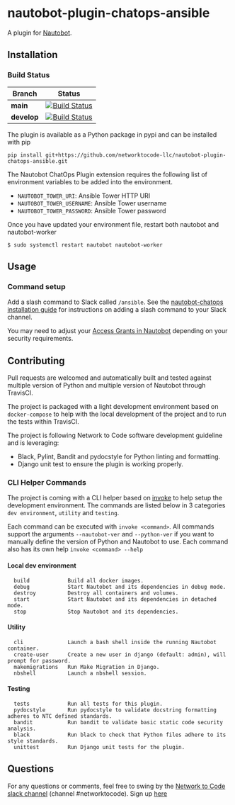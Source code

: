 # nautobot-plugin-chatops-ansible

A plugin for [Nautobot](https://github.com/nautobot/nautobot).

## Installation

### Build Status

| Branch      | Status |
|-------------|------------|
| **main** | [![Build Status](https://travis-ci.com/networktocode-llc/nautobot-plugin-chatops-ansible.svg?token=BknroZ7vxquiYcUvP8RC&branch=main)](https://travis-ci.com/networktocode-llc/nautobot-plugin-chatops-ansible) |
| **develop** | [![Build Status](https://travis-ci.com/networktocode-llc/nautobot-plugin-chatops-ansible.svg?token=BknroZ7vxquiYcUvP8RC&branch=develop)](https://travis-ci.com/networktocode-llc/nautobot-plugin-chatops-ansible) |

The plugin is available as a Python package in pypi and can be installed with pip

```shell
pip install git+https://github.com/networktocode-llc/nautobot-plugin-chatops-ansible.git
```

The Nautobot ChatOps Plugin extension requires the following list of environment variables to be added into the environment.

- `NAUTOBOT_TOWER_URI`: Ansible Tower HTTP URI
- `NAUTOBOT_TOWER_USERNAME`: Ansible Tower username
- `NAUTOBOT_TOWER_PASSWORD`: Ansible Tower password

Once you have updated your environment file, restart both nautobot and nautobot-worker

```
$ sudo systemctl restart nautobot nautobot-worker
```

## Usage

### Command setup

Add a slash command to Slack called `/ansible`.
See the [nautobot-chatops installation guide](https://github.com/nautobot/nautobot-plugin-chatops/blob/develop/docs/chat_setup.md) for instructions on adding a slash command to your Slack channel.

You may need to adjust your [Access Grants in Nautobot](https://github.com/nautobot/nautobot-plugin-chatops/blob/develop/docs/chat_setup.md#grant-access-to-the-chatbot) depending on your security requirements.

## Contributing

Pull requests are welcomed and automatically built and tested against multiple version of Python and multiple version of Nautobot through TravisCI.

The project is packaged with a light development environment based on `docker-compose` to help with the local development of the project and to run the tests within TravisCI.

The project is following Network to Code software development guideline and is leveraging:

- Black, Pylint, Bandit and pydocstyle for Python linting and formatting.
- Django unit test to ensure the plugin is working properly.

### CLI Helper Commands

The project is coming with a CLI helper based on [invoke](http://www.pyinvoke.org/) to help setup the development environment. The commands are listed below in 3 categories `dev environment`, `utility` and `testing`.

Each command can be executed with `invoke <command>`. All commands support the arguments `--nautobot-ver` and `--python-ver` if you want to manually define the version of Python and Nautobot to use. Each command also has its own help `invoke <command> --help`

#### Local dev environment

```no-highlight
  build            Build all docker images.
  debug            Start Nautobot and its dependencies in debug mode.
  destroy          Destroy all containers and volumes.
  start            Start Nautobot and its dependencies in detached mode.
  stop             Stop Nautobot and its dependencies.
```

#### Utility

```no-highlight
  cli              Launch a bash shell inside the running Nautobot container.
  create-user      Create a new user in django (default: admin), will prompt for password.
  makemigrations   Run Make Migration in Django.
  nbshell          Launch a nbshell session.
```

#### Testing

```no-highlight
  tests            Run all tests for this plugin.
  pydocstyle       Run pydocstyle to validate docstring formatting adheres to NTC defined standards.
  bandit           Run bandit to validate basic static code security analysis.
  black            Run black to check that Python files adhere to its style standards.
  unittest         Run Django unit tests for the plugin.
```

## Questions

For any questions or comments, feel free to swing by the [Network to Code slack channel](https://networktocode.slack.com/) (channel #networktocode).
Sign up [here](http://slack.networktocode.com/)

